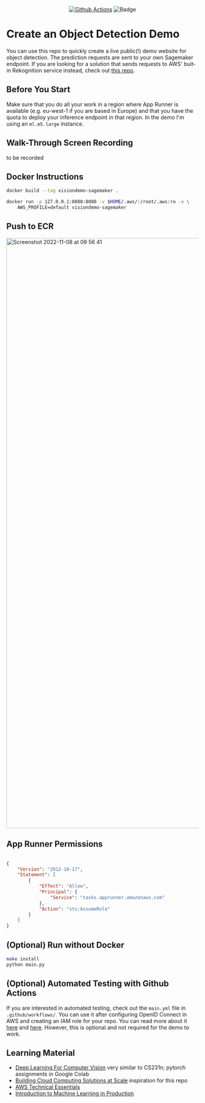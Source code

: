 <div align="center">
  
[![Github Actions](https://github.com/fraukecharms/fastapi-sagemaker-compvision/actions/workflows/main.yml/badge.svg)](https://github.com/fraukecharms/fastapi-sagemaker-compvision/actions/workflows/main.yml)
![Badge](https://codebuild.eu-west-1.amazonaws.com/badges?uuid=eyJlbmNyeXB0ZWREYXRhIjoiQk1EZHMrdDJlR1l1VFdWeWpIbjduaDNrQnRlZ29KckJLcG9BWmlMSGhEOGRWNm43UTRFb2U2b2RzdGNtcXJ6amcrQ1J5V2d1SVljS3I4VFFuRUdnOVpJPSIsIml2UGFyYW1ldGVyU3BlYyI6Iks5UUU1Z1ljRXdoWDNwTk0iLCJtYXRlcmlhbFNldFNlcmlhbCI6MX0%3D&branch=main)
</div>

# Create an Object Detection Demo 

You can use this repo to quickly create a live public(!) demo website for object detection. The prediction requests are sent to your own Sagemaker endpoint. If you are looking for a solution that sends requests to AWS' buit-in Rekognition service instead, check out [this repo](https://github.com/fraukecharms/fastapi-rekognition-compvision).

## Before You Start

Make sure that you do all your work in a region where App Runner is available (e.g. eu-west-1 if you are based in Europe) and that you have the quota to deploy your inference endpoint in that region. In the demo I'm using an `ml.m5.large` instance.

## Walk-Through Screen Recording
to be recorded

## Docker Instructions


```sh
docker build --tag visiondemo-sagemaker .
```
```sh
docker run -p 127.0.0.1:8080:8080 -v $HOME/.aws/:/root/.aws:ro -e \
    AWS_PROFILE=default visiondemo-sagemaker
```



## Push to ECR


<img width="1548" alt="Screenshot 2022-11-08 at 09 56 41" src="https://user-images.githubusercontent.com/3386410/200521120-bbf41786-0dc3-46e8-8e33-6fe065375754.png">




## App Runner Permissions


```json

{
    "Version": "2012-10-17",
    "Statement": [
        {
            "Effect": "Allow",
            "Principal": {
                "Service": "tasks.apprunner.amazonaws.com"
            },
            "Action": "sts:AssumeRole"
        }
    ]
}

```



## (Optional) Run without Docker


```sh
make install
python main.py
```

## (Optional) Automated Testing with Github Actions


If you are interested in automated testing, check out the `main.yml` file in `.github/workflows/`. You can use it after configuring OpenID Connect in AWS and creating an IAM role for your repo. You can read more about it [here](https://github.com/aws-actions/configure-aws-credentials) and [here](https://docs.github.com/en/actions/deployment/security-hardening-your-deployments/configuring-openid-connect-in-amazon-web-services). However, this is optional and not required for the demo to work.

## Learning Material

* [Deep Learning For Computer Vision](https://web.eecs.umich.edu/~justincj/teaching/eecs498/WI2022/) very similar to CS231n; pytorch assignments in Google Colab
* [Building Cloud Computing Solutions at Scale](https://www.coursera.org/specializations/building-cloud-computing-solutions-at-scale) inspiration for this repo
* [AWS Technical Essentials](https://www.coursera.org/learn/aws-cloud-technical-essentials)
* [Introduction to Machine Learning in Production](https://www.coursera.org/learn/introduction-to-machine-learning-in-production)
